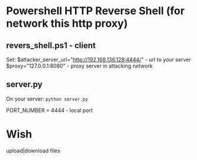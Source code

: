 # Powershell HTTP Reverse Shell (for network this http proxy)

## revers_shell.ps1 - client
Set:
    $attacker_server_url="http://192.168.136.128:4444/"   -  url to your server
    $proxy="127.0.0.1:8080"                               -  proxy server in attacking network

##  server.py

On your server:
    `python server.py`

PORT_NUMBER = 4444                                        - local port

# Wish
upload|download files